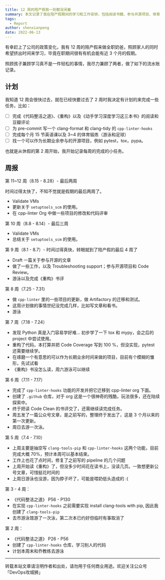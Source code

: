 ```yaml
---
title: 12 周的陪产假我一刻都没闲着
summary: 本文记录了我在陪产假期间的学习和工作安排，包括阅读书籍、参与开源项目、体育锻炼等，分享了如何在照顾家庭的同时保持学习和成长。
tags:
  - Report
author: shenxianpeng
date: 2022-06-13
---
```


有幸赶上了公司的政策变化，我有 12 周的陪产假来做全职奶爸，照顾家人的同时希望挤出时间来学习，毕竟在职期间很有有机会能有近 3 个月的假期。

照顾孩子兼顾学习真不是一件轻松的事情，我尽力兼顾了两者，做了如下的流水账记录。

## 计划

我知道 12 周会很快过去，就在已经快要过去了 2 周时我决定有计划的来完成一些任务，比如：

- [ ]  完成《代码整洁之道》、《重构》以及《动手学习深度学习这三本书》的阅读和豆瓣评论
- [ ]  为 pre-commit 写一个 clang-format 和 clang-tidy 的 `cpp-linter-hooks`
- [ ]  完成每个月 15 节英语课以及 3~4 的体育锻炼（游泳和足球）
- [ ]  找一个可以作为长期业余参与的开源项目，例如 pytest，tox，pypa。

也就是从休假的第 2 周开始，我开始记录每周的完成的小任务。



## 周报

第 11~12 周（8.15 - 8.28）- 最后两周

时间过得太快了，不知不觉就是假期的最后两周了。

- Validate VMs
- 更新关于 `setuptools_scm` 的使用。
- 在 cpp-linter Org 中做一些项目的修改和代码评审

第 10 周（8.8 - 8.14）- 最后三周

- Validate VMs
- 总结关于 `setuptools_scm` 的使用。

第 9 周（8.1 - 8.7）- 时间过得真快，转眼就到了陪产假的最后 4 周了

- Draft 一篇关于参与开源的文章
- 做了一些工作，以及 Troubleshooting support；参与开源项目和 Code Review。
- 游泳以及完成《重构》书评

第 8 周（7.25 - 7.31）

- 做 `cpp-linter` 里的一些项目的更新，做 Artifactory 的迁移和测试。
- 这周计划做的事情世纪没完成几样，比如写文章和看书。
- 游泳

第 7 周（7.18 - 7.24）

- 发现 Python 真是入门容易学好难... 初步学了一下 tox 和 mypy，会之后的 project 中尝试使用。
- 重构了代码，本打算并把 Code Coverage 写到 100 %，但没实现，pytest 还需要继续学。
- 在琢磨一个有意思的可以作为长期业余时间来做的项目，目前有个模糊的雏形，先试试看
- 《重构》书没怎么读，周六游泳可以继续

第 6 周（7.11 - 7.17）

- 完成了 `cpp-linter-hooks` 功能的开发并把它迁移到 cpp-linter org 下面。
- 创建了 `.github` 仓库，对于 org 这是一个很神奇的残酷，玩法很多，还在陆续探索中。
- 终于把读 Code Clean 的书评交了，还需继续读完成任务。
- 周五发了一篇公众号文章，是之前写的，整理终于发出了，这是 3 个月以来的第一次更新。
- 周日去游一次泳。

第 5 周（7.4 - 7.10）

- 上周主要是抽空写 `clang-tools-pip` 和 `cpp-linter-hooks` 这两个功能，目前完成大概 70%，预计本周可以基本结束。
- 工作上也花了点时间，修复了之前写的 pipeline 的几个问题
- 上周开始读《重构》了，但没多少时间花在读书上，没读几页。一致想更新公号文章，可惜挺花时间的
- 上周日游泳也没游，因为脖子坏了，可能是喂奶低头造成的 :(

第 3 - 4 周：

- 《代码整洁之道》 P56 - P130
- 在实现 `cpp-linter-hooks` 之前需要实现 install clang-tools with pip, 因此我创建了 `clang-tools-pip`
- 去市游泳馆游了一次泳，第二次本已约好但临时有事取消了

第 2 周：

- 《代码整洁之道》 P26 - P56
- 创建了 `cpp-linter-hooks` 仓库，学习别人的代码
- 计划本周末和乔教练去游泳

---

转载本站文章请注明作者和出处，请勿用于任何商业用途。欢迎关注公众号「DevOps攻城狮」
